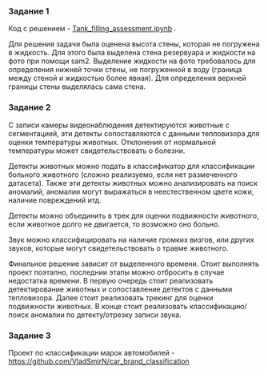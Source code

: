 ### Задание 1
Код с решением - [Tank_filling_assessment.ipynb](https://github.com/VladSmirN/test_task/blob/master/Tank_filling_assessment.ipynb) .

Для решения задачи была оценена высота стены, которая  не погружена в жидкость. Для этого была выделена стена резервуара  и жидкости на фото при помощи sam2. Выделение жидкости на фото  требовалось для определения нижней точки стены,  не погруженной в воду (граница между стеной  и жидкостью более явная).  Для определения верхней границы стены выделялась сама стена.

### Задание 2

С записи камеры видеонаблюдения детектируются животные с сегментацией, эти детекты сопоставляются с данными тепловизора для оценки температуры животных. Отклонения от нормальной температуры может свидетельствовать о болезни. 

Детекты животных можно подать в классификатор для классификации больного животного (сложно реализуемо, если нет размеченного датасета). Также эти детекты животных  можно анализировать на поиск аномалий, аномалии могут выражаться в неестественном цвете кожи, наличие повреждений итд. 
  
Детекты можно объединить в трек для оценки подвижности животного, если животное долго не двигается, то возможно оно больно.
 
Звук можно классифицировать на наличие громких визгов, или других звуков, которые могут свидетельствовать о травме животного. 	
	
Финальное решение зависит от выделенного времени. Стоит выполнять проект поэтапно, последнии этапы можно отбросить в случае недостатка времени.   В первую очередь стоит реализовать детектирование животных и сопоставление детектов с данными тепловизора. Далее стоит реализовать трекинг для оценки подвижности животных. В конце стоит реализовать классификацию/поиск аномалии по детекту/отрезку записи звука.

### Задание 3
Проект по классификации марок автомобилей -  https://github.com/VladSmirN/car_brand_classification 
